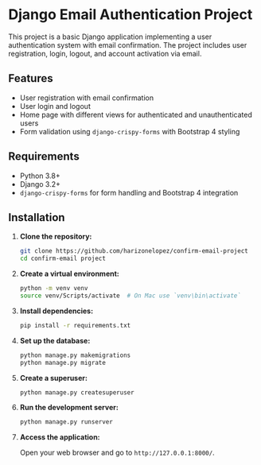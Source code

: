 # Django Email Authentication Project

This project is a basic Django application implementing a user authentication system with email confirmation. The project includes user registration, login, logout, and account activation via email.

## Features

- User registration with email confirmation
- User login and logout
- Home page with different views for authenticated and unauthenticated users
- Form validation using `django-crispy-forms` with Bootstrap 4 styling

## Requirements

- Python 3.8+
- Django 3.2+
- `django-crispy-forms` for form handling and Bootstrap 4 integration

## Installation

1. **Clone the repository:**

    ```bash
    git clone https://github.com/harizonelopez/confirm-email-project
    cd confirm-email project
    ```

2. **Create a virtual environment:**

    ```bash
    python -m venv venv
    source venv/Scripts/activate  # On Mac use `venv\bin\activate`
    ```

3. **Install dependencies:**

    ```bash
    pip install -r requirements.txt
    ```

4. **Set up the database:**

    ```bash
    python manage.py makemigrations
    python manage.py migrate
    ```

5. **Create a superuser:**

    ```bash
    python manage.py createsuperuser
    ```

6. **Run the development server:**

    ```bash
    python manage.py runserver
    ```

7. **Access the application:**

    Open your web browser and go to `http://127.0.0.1:8000/`.

